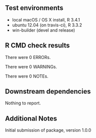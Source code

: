## Test environments
* local macOS / OS X install, R 3.4.1
* ubuntu 12.04 (on travis-ci), R 3.3.2
* win-builder (devel and release)

## R CMD check results
There were 0 ERRORs.

There were 0 WARNINGs.

There were 0 NOTEs.

## Downstream dependencies
Nothing to report.

## Additional Notes
Initial submission of package, version 1.0.0